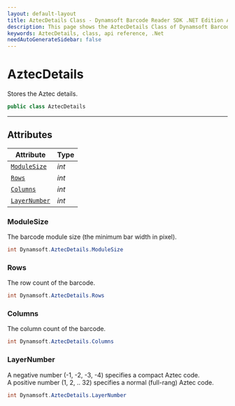 ```yaml
---
layout: default-layout
title: AztecDetails Class - Dynamsoft Barcode Reader SDK .NET Edition API Reference
description: This page shows the AztecDetails Class of Dynamsoft Barcode Reader SDK .NET Edition.
keywords: AztecDetails, class, api reference, .Net
needAutoGenerateSidebar: false
---
```



# AztecDetails
Stores the Aztec details.

```csharp
public class AztecDetails
```  

---


## Attributes
  
| Attribute | Type |
|---------- | ----------- | 
| [`ModuleSize`](#modulesize) | *int* |
| [`Rows`](#rows) | *int* | 
| [`Columns`](#columns) | *int* |
| [`LayerNumber`](#layernumber) | *int* |
  
  
### ModuleSize
The barcode module size (the minimum bar width in pixel).

```csharp
int Dynamsoft.AztecDetails.ModuleSize
```  
   
### Rows
The row count of the barcode.

```csharp
int Dynamsoft.AztecDetails.Rows
```  

### Columns
The column count of the barcode.

```csharp
int Dynamsoft.AztecDetails.Columns
```  

### LayerNumber
A negative number (-1, -2, -3, -4) specifies a compact Aztec code.  
A positive number (1, 2, .. 32) specifies a normal (full-rang) Aztec code.  

```csharp
int Dynamsoft.AztecDetails.LayerNumber
```  
